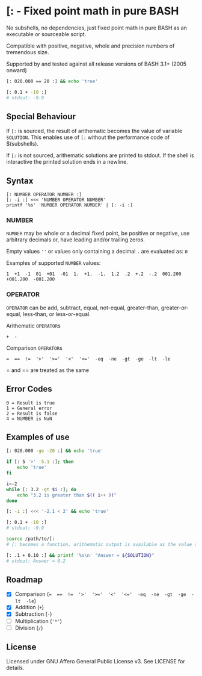 # [: - Fixed point math in pure BASH

No subshells, no dependencies, just fixed point math in pure BASH as an executable or sourceable script.

Compatible with positive, negative, whole and precision numbers of tremendous size.

Supported by and tested against all release versions of BASH 3.1+ (2005 onward)

```bash
[: 020.000 == 20 :] && echo 'true'
```
```bash
[: 0.1 + -10 :]
# stdout: -9.9
```
## Special Behaviour

If `[:` is sourced, the result of arithematic becomes the value of variable `SOLUTION`. This enables use of `[:` without the performance code of $(subshells).

If `[:` is not sourced, arithematic solutions are printed to stdout. If the shell is interactive the printed solution ends in a newline.

## Syntax
```
[: NUMBER OPERATOR NUMBER :]
[: -i :] <<< 'NUMBER OPERATOR NUMBER'
printf '%s' 'NUMBER OPERATOR NUMBER' | [: -i :]
```

### NUMBER
`NUMBER` may be whole or a decimal fixed point, be positive or negative, use arbitrary decimals or, have leading and/or trailing zeros.

Empty values `''` or values only containing a decimal `.` are evaluated as: `0`

Examples of supported `NUMBER` values:
```
1  +1  -1  01  +01  -01  1.  +1.  -1.  1.2  .2  +.2  -.2  001.200  +001.200  -001.200
```

### OPERATOR
`OPERATOR` can be add, subtract, equal, not-equal, greater-than, greater-or-equal, less-than, or less-or-equal.

Arithematic `OPERATOR`s
```
+  -
```

Comparison `OPERATOR`s
```
=  ==  !=  '>'  '>='  '<'  '<='  -eq  -ne  -gt  -ge  -lt  -le
```
= and == are treated as the same

## Error Codes
```
0 = Result is true
1 = General error
2 = Result is false
4 = NUMBER is NaN
```

## Examples of use
```bash
[: 020.000 -ge -20 :] && echo 'true'
```
```bash
if [: 5 '>' -5.1 :]; then
	echo 'true'
fi
```
```bash
i=-2
while [: 3.2 -gt $i :]; do
	echo "3.2 is greater than $(( i++ ))"
done
```
```bash
[: -i :] <<< '-2.1 < 2' && echo 'true'
```
```bash
[: 0.1 + -10 :]
# stdout: -9.9
```
```bash
source /path/to/[:
# [: becomes a function, arithematic output is available as the value of SOLUTION

[: .1 + 0.10 :] && printf '%s\n' "Answer = ${SOLUTION}"
# stdout: Answer = 0.2
```

## Roadmap
- [x] Comparison (` =  ==  !=  '>'  '>='  '<'  '<='  -eq  -ne  -gt  -ge  -lt  -le `)
- [x] Addition (` + `)
- [x] Subtraction (` - `)
- [ ] Multiplication (` '*' `)
- [ ] Division (` / `)

## License
Licensed under GNU Affero General Public License v3. See LICENSE for details.
